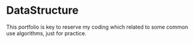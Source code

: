 DataStructure
=============

This portfolio is key to reserve my coding which related to some common use algorithms, just for practice.
